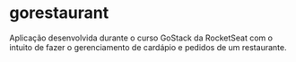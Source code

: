 # gorestaurant
Aplicação desenvolvida durante o curso GoStack da RocketSeat com o intuito de fazer o gerenciamento de cardápio e pedidos de um restaurante.
